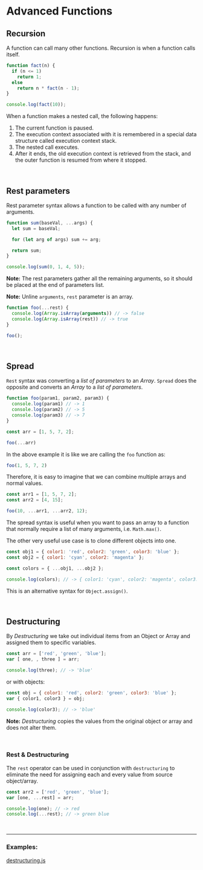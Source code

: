 # Advanced Functions

## Recursion

A function can call many other functions. Recursion is when a function calls itself.

```js
function fact(n) {
  if (n <= 1)
    return 1;
  else    
    return n * fact(n - 1);    
}

console.log(fact(10));
```

When a function makes a nested call, the following happens:

1. The current function is paused.
2. The execution context associated with it is remembered in a special data structure called execution context stack.
3. The nested call executes.
4. After it ends, the old execution context is retrieved from the stack, and the outer function is resumed from where it stopped.

<br />

## Rest parameters

Rest parameter syntax allows a function to be called with any number of arguments.

```js
function sum(baseVal, ...args) {
  let sum = baseVal;

  for (let arg of args) sum += arg;

  return sum;
}

console.log(sum(0, 1, 4, 5));
```

**Note:** The rest parameters gather all the remaining arguments, so it should be placed at the end of parameters list. 

**Note:** Unline ```arguments```, ```rest``` parameter is an array.

```js
function foo(...rest) {
  console.log(Array.isArray(arguments)) // -> false
  console.log(Array.isArray(rest)) // -> true
}

foo();
```

<br />

## Spread

```Rest``` syntax was converting a *list of parameters* to an *Array*. ```Spread``` does the opposite and converts an *Array* to a *list of parameters*.

```js
function foo(param1, param2, param3) {
  console.log(param1) // -> 1
  console.log(param2) // -> 5
  console.log(param3) // -> 7
}

const arr = [1, 5, 7, 2];

foo(...arr)
```

In the above example it is like we are calling the ```foo``` function as:

```js
foo(1, 5, 7, 2)
```

Therefore, it is easy to imagine that we can combine multiple arrays and normal values.

```js
const arr1 = [1, 5, 7, 2];
const arr2 = [4, 15];

foo(10, ...arr1, ...arr2, 12);
```

The spread syntax is useful when you want to pass an array to a function that normally require a list of many arguments, i.e. ```Math.max()```.

The other very useful use case is to clone different objects into one.

```js
const obj1 = { color1: 'red', color2: 'green', color3: 'blue' };
const obj2 = { color1: 'cyan', color2: 'magenta' };

const colors = { ...obj1, ...obj2 };

console.log(colors); // -> { color1: 'cyan', color2: 'magenta', color3: 'blue' }
```

This is an alternative syntax for ```Object.assign()```.

<br />

## Destructuring

By *Destructuring* we take out individual items from an Object or Array and assigned them to specific variables.

```js
const arr = ['red', 'green', 'blue'];
var [ one, , three ] = arr;

console.log(three); // -> 'blue'
```

or with objects:

```js
const obj = { color1: 'red', color2: 'green', color3: 'blue' };
var { color1, color3 } = obj;

console.log(color3); // -> 'blue'
```

**Note:** *Destructuring* copies the values from the original object or array and does not alter them.

<br />

### Rest & Destructuring

The ```rest``` operator can be used in conjunction with ```destructuring``` to eliminate the need for assigning each and every value from source object/array.

```js
const arr2 = ['red', 'green', 'blue'];
var [one, ...rest] = arr;

console.log(one); // -> red
console.log(...rest); // -> green blue
```

<br />

---

### Examples:

[destructuring.js](https://gist.github.com/mikaelbr/9900818)
